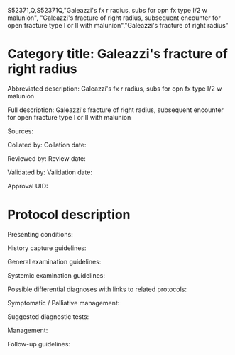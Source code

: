 S52371,Q,S52371Q,"Galeazzi's fx r radius, subs for opn fx type I/2 w malunion", "Galeazzi's fracture of right radius, subsequent encounter for open fracture type I or II with malunion","Galeazzi's fracture of right radius"
# Category title: Galeazzi's fracture of right radius

Abbreviated description: Galeazzi's fx r radius, subs for opn fx type I/2 w malunion

Full description: Galeazzi's fracture of right radius, subsequent encounter for open fracture type I or II with malunion

Sources:

Collated by:
Collation date:

Reviewed by:
Review date:

Validated by:
Validation date:

Approval UID:

# Protocol description

Presenting conditions:

History capture guidelines:

General examination guidelines:

Systemic examination guidelines:

Possible differential diagnoses with links to related protocols:

Symptomatic / Palliative management:

Suggested diagnostic tests:

Management:

Follow-up guidelines:
